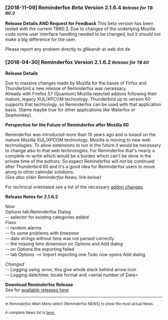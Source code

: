 ### [2018-11-09] Reminderfox *Beta* Version 2.1.6.4 <small>  _Release for TB 60.3_</small>

__Release Details AND Request for Feedback__
This beta version has been tested with the current TB60.3.
Due to changes of the underlying Mozilla code some user interface handling needed to be changed, but it should not make a big difference for the user.

Please report any problem directly to gNeandr at web dot de


### [2018-04-30] Reminderfox Version 2.1.6.2 <small>  _Release for TB 60_</small>

__Release Details__

Due to massive changes made by Mozilla for the bases of Firfox and Thunderbird a new release of Reminderfox was necessary.      
Already with Firefox 57 (Quantum) Mozilla rejected addons following their mature, legacy XUL/XPCOM technology. Thunderbird up to version 60 supports that technology, so Reminderfox can be used with that application basis. (Same maybe true for other applications like Waterfox or Seamonkey).


__Perspective for the Future of Reminderfox after Mozilla 60__

Reminderfox was introduced more than 10 years ago and is based on the mature Mozilla XUL/XPCOM technology. Mozilla is moving to new web technologies. To allow extensions to run in the future it would be necessary to change also to that web technologies. For Reminderfox that's nearly a complete re-write which would be a burden which can't be done in the private time of the authors. So expect Reminderfox will _not_ be continued after Thunderbird 60 and it's a good idea for Reminderfox users to move along to other calendar solutions.      
*(See also older Reminderfox News, link below)* 

For technical orientated see a list of the necessary [addon changes](https://wiki.mozilla.org/Thunderbird/Add-ons_Guide_57).


__Release Notes for 2.1.6.2__

_New_    
Options tab:Reminderfox Dialog     
 -- selector for existing categories added     
_Fixes_      
  -- random alarms    
  -- fix some problems with timezone  
  -- date strings without time was not parsed correctly  
  -- the missing time dimension on Options and Add dialog  
  -- on Options the exporting failed  
  -- tab:Options --> Import  Importing one Todo now opens Add dialog 

_Changed_  
  -- Logging using .error, this give whole stack behind arrow icon  
  -- Logging date/time: locale format and >serial number of Date<

    
__Download Reminderfox Release__     
See for [available releases here](https://github.com/neandr/reminderfox/releases)


----
<small>In _Reminderfox Main Menu_ select [Reminderfox NEWS] to show the most actual News. </small>

<small>A complete News list is [here.](https://github.com/neandr/reminderfox/tree/master/docs) </small>

<!-- ReText used as a simple but powerful editor for Markdown - see https://github.com/retext-project/retext  -->

